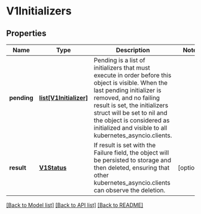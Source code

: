 # V1Initializers

## Properties
Name | Type | Description | Notes
------------ | ------------- | ------------- | -------------
**pending** | [**list[V1Initializer]**](V1Initializer.md) | Pending is a list of initializers that must execute in order before this object is visible. When the last pending initializer is removed, and no failing result is set, the initializers struct will be set to nil and the object is considered as initialized and visible to all kubernetes_asyncio.clients. | 
**result** | [**V1Status**](V1Status.md) | If result is set with the Failure field, the object will be persisted to storage and then deleted, ensuring that other kubernetes_asyncio.clients can observe the deletion. | [optional] 

[[Back to Model list]](../README.md#documentation-for-models) [[Back to API list]](../README.md#documentation-for-api-endpoints) [[Back to README]](../README.md)


